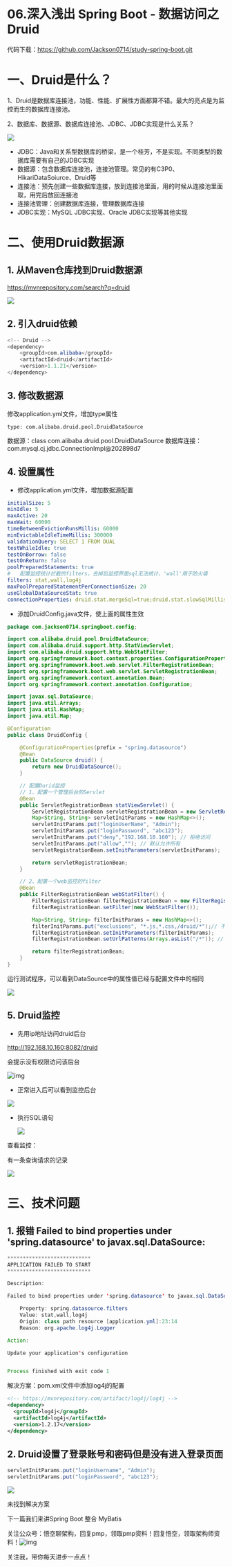 # 06.深入浅出 Spring Boot - 数据访问之Druid

代码下载：https://github.com/Jackson0714/study-spring-boot.git

# 一、Druid是什么？

1、Druid是数据库连接池，功能、性能、扩展性方面都算不错。最大的亮点是为监控而生的数据库连接池。

2、数据库、数据源、数据库连接池、JDBC、JDBC实现是什么关系？

![](http://cdn.jayh.club/uPic/image-20211129205928306XCtKHV.png)

- JDBC：Java和关系型数据库的桥梁，是一个桂芳，不是实现。不同类型的数据库需要有自己的JDBC实现
- 数据源：包含数据库连接池，连接池管理。常见的有C3P0、HikariDataSoiurce、Druid等
- 连接池：预先创建一些数据库连接，放到连接池里面，用的时候从连接池里面取，用完后放回连接池
- 连接池管理：创建数据库连接，管理数据库连接
- JDBC实现：MySQL JDBC实现、Oracle JDBC实现等其他实现

# 二、使用Druid数据源



## 1. 从Maven仓库找到Druid数据源

https://mvnrepository.com/search?q=druid

![](http://cdn.jayh.club/uPic/image-20211129205913101CprULA.png)

## 2. 引入druid依赖

``` java
<!-- Druid -->
<dependency>
	<groupId>com.alibaba</groupId>
	<artifactId>druid</artifactId>
	<version>1.1.21</version>
</dependency>
```

## 3. 修改数据源

修改application.yml文件，增加type属性

```
type: com.alibaba.druid.pool.DruidDataSource
```

数据源：class com.alibaba.druid.pool.DruidDataSource
数据库连接：com.mysql.cj.jdbc.ConnectionImpl@202898d7

## 4. 设置属性

- 修改application.yml文件，增加数据源配置

``` yaml
initialSize: 5
minIdle: 5
maxActive: 20
maxWait: 60000
timeBetweenEvictionRunsMillis: 60000
minEvictableIdleTimeMillis: 300000
validationQuery: SELECT 1 FROM DUAL
testWhileIdle: true
testOnBorrow: false
testOnReturn: false
poolPreparedStatements: true
#   配置监控统计拦截的filters，去掉后监控界面sql无法统计，'wall'用于防火墙
filters: stat,wall,log4j
maxPoolPreparedStatementPerConnectionSize: 20
useGlobalDataSourceStat: true
connectionProperties: druid.stat.mergeSql=true;druid.stat.slowSqlMillis=500
```

- 添加DruidConfig.java文件，使上面的属性生效

```java
package com.jackson0714.springboot.config;

import com.alibaba.druid.pool.DruidDataSource;
import com.alibaba.druid.support.http.StatViewServlet;
import com.alibaba.druid.support.http.WebStatFilter;
import org.springframework.boot.context.properties.ConfigurationProperties;
import org.springframework.boot.web.servlet.FilterRegistrationBean;
import org.springframework.boot.web.servlet.ServletRegistrationBean;
import org.springframework.context.annotation.Bean;
import org.springframework.context.annotation.Configuration;

import javax.sql.DataSource;
import java.util.Arrays;
import java.util.HashMap;
import java.util.Map;

@Configuration
public class DruidConfig {

    @ConfigurationProperties(prefix = "spring.datasource")
    @Bean
    public DataSource druid() {
        return new DruidDataSource();
    }

    // 配置Durid监控
    // 1、配置一个管理后台的Servlet
    @Bean
    public ServletRegistrationBean statViewServlet() {
        ServletRegistrationBean servletRegistrationBean = new ServletRegistrationBean(new StatViewServlet(), "/druid/*");
        Map<String, String> servletInitParams = new HashMap<>();
        servletInitParams.put("loginUserName", "Admin");
        servletInitParams.put("loginPassword", "abc123");
        servletInitParams.put("deny","192.168.10.160"); // 拒绝访问
        servletInitParams.put("allow",""); // 默认允许所有
        servletRegistrationBean.setInitParameters(servletInitParams);

        return servletRegistrationBean;
    }

    // 2、配置一个web监控的filter
    @Bean
    public FilterRegistrationBean webStatFilter() {
        FilterRegistrationBean filterRegistrationBean = new FilterRegistrationBean();
        filterRegistrationBean.setFilter(new WebStatFilter());

        Map<String, String> filterInitParams = new HashMap<>();
        filterInitParams.put("exclusions", "*.js,*.css,/druid/*");// 不拦截js、css文件请求，不拦截/druid/*的请求
        filterRegistrationBean.setInitParameters(filterInitParams);
        filterRegistrationBean.setUrlPatterns(Arrays.asList("/*")); // 拦截所有请求

        return filterRegistrationBean;
    }
}

```

运行测试程序，可以看到DataSource中的属性值已经与配置文件中的相同

![](http://cdn.jayh.club/uPic/image-20211129205849392EweFaL.png)

## 5. Druid监控

- 先用ip地址访问druid后台

http://192.168.10.160:8082/druid

会提示没有权限访问该后台

![img](..\images\spring-boot-06-druid-jdbc\tip1.png)

- 正常进入后可以看到监控后台

![](http://cdn.jayh.club/uPic/image-20211129205825449wPnau6.png)



- 执行SQL语句

  ![](http://cdn.jayh.club/uPic/image-20211129205807465SMFtnT.png)

查看监控：

有一条查询请求的记录

![](http://cdn.jayh.club/uPic/image-20211129205753237BFAqOT.png)

# 三、技术问题

## 1. 报错 Failed to bind properties under 'spring.datasource' to javax.sql.DataSource:

``` java
***************************
APPLICATION FAILED TO START
***************************

Description:

Failed to bind properties under 'spring.datasource' to javax.sql.DataSource:

    Property: spring.datasource.filters
    Value: stat,wall,log4j
    Origin: class path resource [application.yml]:23:14
    Reason: org.apache.log4j.Logger

Action:

Update your application's configuration


Process finished with exit code 1
```

解决方案：pom.xml文件中添加log4j的配置

``` xml
<!-- https://mvnrepository.com/artifact/log4j/log4j -->
<dependency>
  <groupId>log4j</groupId>
  <artifactId>log4j</artifactId>
  <version>1.2.17</version>
</dependency>
```

## 2. Druid设置了登录账号和密码但是没有进入登录页面

``` java
servletInitParams.put("loginUsername", "Admin");
servletInitParams.put("loginPassword", "abc123");
```

![](http://cdn.jayh.club/uPic/image-20211129205733420eOytID.png)



未找到解决方案



下一篇我们来讲Spring Boot 整合 MyBatis

关注公众号：悟空聊架构，回复pmp，领取pmp资料！回复悟空，领取架构师资料！![img](.\images\common\qrcode.png)

关注我，带你每天进步一点点！